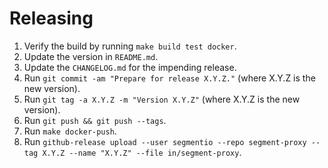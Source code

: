 # Releasing

1. Verify the build by running `make build test docker`.
2. Update the version in `README.md`.
3. Update the `CHANGELOG.md` for the impending release.
4. Run `git commit -am "Prepare for release X.Y.Z."` (where X.Y.Z is the new version).
5. Run `git tag -a X.Y.Z -m "Version X.Y.Z"` (where X.Y.Z is the new version).
6. Run `git push && git push --tags`.
7. Run `make docker-push`.
8. Run `github-release upload --user segmentio --repo segment-proxy --tag X.Y.Z --name "X.Y.Z" --file in/segment-proxy`.
